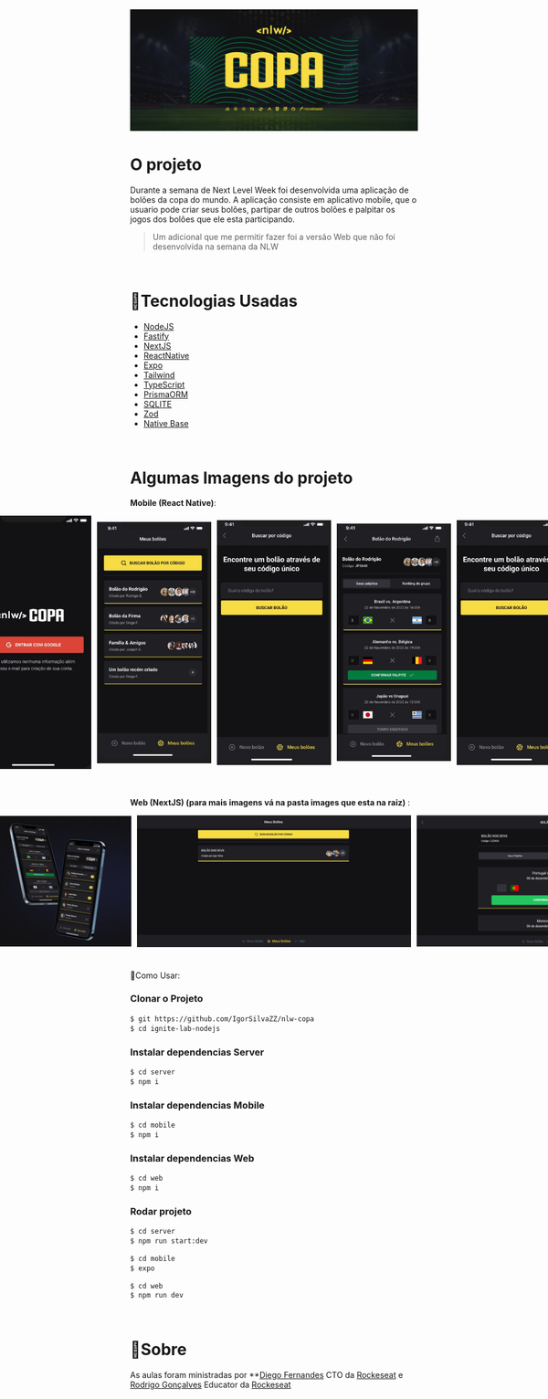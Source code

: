 <div align="center">
<img src="./images/nlw-wallpaper.png" width="700px">
</div>

<h1>O projeto</h1>
Durante a semana de Next Level Week foi desenvolvida uma aplicação de bolões da copa do mundo. A aplicação consiste em aplicativo mobile, que o usuario pode criar seus bolões, partipar de outros bolões e palpitar os jogos dos bolões que ele esta participando.

<br>

> Um adicional que me permitir fazer foi a versão Web que não foi desenvolvida na semana da NLW

<br>

<h1>🧪Tecnologias Usadas</h1>

- [NodeJS](https://nodejs.org/en/)
- [Fastify](https://www.fastify.io/)
- [NextJS](https://nextjs.org/)
- [ReactNative](https://reactnative.dev/)
- [Expo](https://expo.dev/)
- [Tailwind](https://tailwindcss.com/)
- [TypeScript](https://www.typescriptlang.org/)
- [PrismaORM](https://www.prisma.io/)
- [SQLITE](https://www.sqlite.org/index.html)
- [Zod](https://github.com/colinhacks/zod)
- [Native Base](https://nativebase.io/)

<br>

<h1>Algumas Imagens do projeto</h1>

**Mobile (React Native)**:

<div style="display: flex; gap: 10px; align-items: center; justify-content: center; margin-bottom: 50px;">
    <img src="./images/login-mobile.jpeg" width='200px' /> 
    <img src="./images/pools-mobile.jpeg" width='200px' /> 
    <img src="./images/find-pools-mobile.jpeg" width='200px' /> 
    <img src="./images/details-pool-mobile.jpeg" width='200px' /> 
    <img src="./images/create-pool-mobile.jpeg" width='200px' /> 
</div>

**Web (NextJS) (para mais imagens vá na pasta images que esta na raiz)** :

<div style="display: flex; gap: 10px; align-items: center; justify-content: center; margin-bottom: 10px;">
    <img src="./images/login-web.jpeg" width='480px' /> 
    <img src="./images/pools-web.jpeg" width='480px' /> 
    <img src="./images/details-1-web.jpeg" width='480px' /> 
</div>

<br>

🎉Como Usar:

### Clonar o Projeto

```sh
$ git https://github.com/IgorSilvaZZ/nlw-copa
$ cd ignite-lab-nodejs
```

### Instalar dependencias Server

```sh
$ cd server
$ npm i
```

### Instalar dependencias Mobile

```sh
$ cd mobile
$ npm i
```

### Instalar dependencias Web

```sh
$ cd web
$ npm i
```

### Rodar projeto

```sh
$ cd server
$ npm run start:dev
```

```sh
$ cd mobile
$ expo
```

```sh
$ cd web
$ npm run dev
```

<br>

<h1>🧾Sobre</h1>

As aulas foram ministradas por \*\*[Diego Fernandes](https://github.com/diego3g) CTO da [Rockeseat](https://rocketseat.com.br/) e [Rodrigo Gonçalves](https://github.com/rodrigorgtic) Educator da [Rockeseat](https://rocketseat.com.br/)
